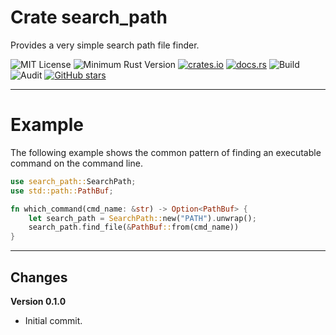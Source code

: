 # Crate search_path

Provides a very simple search path file finder.

![MIT License](https://img.shields.io/badge/license-mit-118811.svg)
![Minimum Rust Version](https://img.shields.io/badge/Min%20Rust-1.50-green.svg)
[![crates.io](https://img.shields.io/crates/v/search_path.svg)](https://crates.io/crates/search_path)
[![docs.rs](https://docs.rs/search_path/badge.svg)](https://docs.rs/search_path)
![Build](https://github.com/johnstonskj/rust-search_path/workflows/Rust/badge.svg)
![Audit](https://github.com/johnstonskj/rust-search_path/workflows/Security%20audit/badge.svg)
[![GitHub stars](https://img.shields.io/github/stars/johnstonskj/rust-search_path.svg)](https://github.com/johnstonskj/rust-search_path/stargazers)

-----

# Example

The following example shows the common pattern of finding an executable command on the command
line.

```rust
use search_path::SearchPath;
use std::path::PathBuf;

fn which_command(cmd_name: &str) -> Option<PathBuf> {
    let search_path = SearchPath::new("PATH").unwrap();
    search_path.find_file(&PathBuf::from(cmd_name))
}
```

-----

## Changes

**Version 0.1.0**

* Initial commit.

